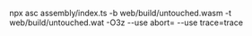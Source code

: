 npx asc assembly/index.ts -b web/build/untouched.wasm -t web/build/untouched.wat -O3z --use abort= --use trace=trace
